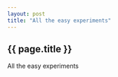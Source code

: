 ```yaml
---
layout: post
title: "All the easy experiments"
---
```


{{ page.title }}
----------------

All the easy experiments
